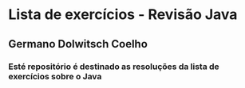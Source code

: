 # Lista de exercícios - Revisão Java

## Germano Dolwitsch Coelho

### Esté repositório é destinado as resoluções da lista de exercícios sobre o Java
